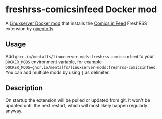 # freshrss-comicsinfeed Docker mod

A [Linuxserver Docker mod](https://github.com/linuxserver/docker-mods/) that installs the [Comics in Feed](https://github.com/giventofly/freshrss-comicsinfeed) FreshRSS extension by [giventofly](https://github.com/giventofly).


## Usage

Add `ghcr.io/mentalfs/linuxserver-mods:freshrss-comicsinfeed` to your `DOCKER_MODS` environment variable, for example `DOCKER_MODS=ghcr.io/mentalfs/linuxserver-mods:freshrss-comicsinfeed`. You can add multiple mods by using `|` as delimiter.


## Description

On startup the extension will be pulled or updated from git. It won't be updated until the next restart, which will most likely happen regularly anyway.
